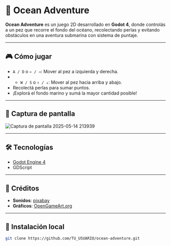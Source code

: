 # 🌊 Ocean Adventure

**Ocean Adventure** es un juego 2D desarrollado en **Godot 4**, donde controlás a un pez que recorre el fondo del océano, recolectando perlas y evitando obstáculos en una aventura submarina con sistema de puntaje.

---

## 🎮 Cómo jugar

* `A / D` o `← / →`: Mover al pez a izquierda y derecha.
*  - `W / S` o `↑ / ↓`: Mover al pez hacia arriba y abajo.
* Recolectá perlas para sumar puntos.
* ¡Explorá el fondo marino y sumá la mayor cantidad posible!

---

## 📸 Captura de pantalla

![Captura de pantalla 2025-05-14 213939](https://github.com/user-attachments/assets/8c36c727-a9e7-4f23-adf8-de0c4d497d75)


---

## 🛠️ Tecnologías

* [Godot Engine 4](https://godotengine.org/)
* GDScript

---

## 🎵 Créditos

* **Sonidos**: [pixabay](https://pixabay.com/)
* **Gráficos**: [OpenGameArt.org](https://opengameart.org/)

---

## 📁 Instalación local

```bash
git clone https://github.com/TU_USUARIO/ocean-adventure.git
```

